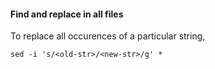 

#### Find and replace in all files

To replace all occurences of a particular string, 

```
sed -i 's/<old-str>/<new-str>/g' *
```